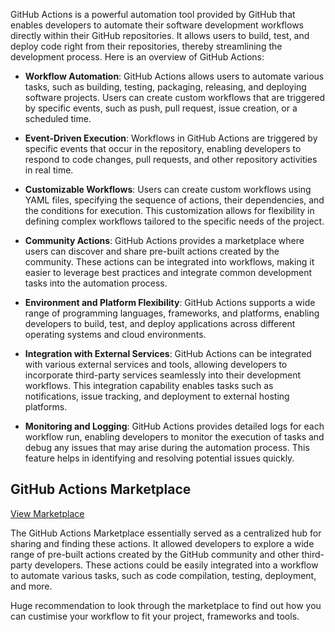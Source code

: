 GitHub Actions is a powerful automation tool provided by GitHub that enables developers to automate their software development workflows directly within their GitHub repositories. It allows users to build, test, and deploy code right from their repositories, thereby streamlining the development process. Here is an overview of GitHub Actions:

- **Workflow Automation**: GitHub Actions allows users to automate various tasks, such as building, testing, packaging, releasing, and deploying software projects. Users can create custom workflows that are triggered by specific events, such as push, pull request, issue creation, or a scheduled time.

- **Event-Driven Execution**: Workflows in GitHub Actions are triggered by specific events that occur in the repository, enabling developers to respond to code changes, pull requests, and other repository activities in real time.

- **Customizable Workflows**: Users can create custom workflows using YAML files, specifying the sequence of actions, their dependencies, and the conditions for execution. This customization allows for flexibility in defining complex workflows tailored to the specific needs of the project.

- **Community Actions**: GitHub Actions provides a marketplace where users can discover and share pre-built actions created by the community. These actions can be integrated into workflows, making it easier to leverage best practices and integrate common development tasks into the automation process.

- **Environment and Platform Flexibility**: GitHub Actions supports a wide range of programming languages, frameworks, and platforms, enabling developers to build, test, and deploy applications across different operating systems and cloud environments.

- **Integration with External Services**: GitHub Actions can be integrated with various external services and tools, allowing developers to incorporate third-party services seamlessly into their development workflows. This integration capability enables tasks such as notifications, issue tracking, and deployment to external hosting platforms.

- **Monitoring and Logging**: GitHub Actions provides detailed logs for each workflow run, enabling developers to monitor the execution of tasks and debug any issues that may arise during the automation process. This feature helps in identifying and resolving potential issues quickly.


## GitHub Actions Marketplace

[View Marketplace](https://github.com/marketplace?type=actions)

The GitHub Actions Marketplace essentially served as a centralized hub for sharing and finding these actions. It allowed developers to explore a wide range of pre-built actions created by the GitHub community and other third-party developers. These actions could be easily integrated into a workflow to automate various tasks, such as code compilation, testing, deployment, and more.

Huge recommendation to look through the marketplace to find out how you can custimise your workflow to fit your project, frameworks and tools. 